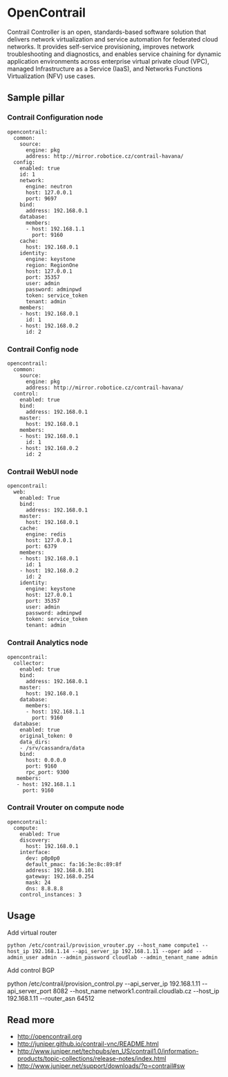 # OpenContrail

Contrail Controller is an open, standards-based software solution that delivers network virtualization and service automation for federated cloud networks. It provides self-service provisioning, improves network troubleshooting and diagnostics, and enables service chaining for dynamic application environments across enterprise virtual private cloud (VPC), managed Infrastructure as a Service (IaaS), and Networks Functions Virtualization (NFV) use cases. 

## Sample pillar

### Contrail Configuration node

    opencontrail:
      common:
        source:
          engine: pkg
          address: http://mirror.robotice.cz/contrail-havana/
      config:
        enabled: true
        id: 1
        network:
          engine: neutron
          host: 127.0.0.1
          port: 9697
        bind:
          address: 192.168.0.1
        database:
          members:
          - host: 192.168.1.1
            port: 9160
        cache:
          host: 192.168.0.1
        identity:
          engine: keystone
          region: RegionOne
          host: 127.0.0.1
          port: 35357
          user: admin
          password: adminpwd
          token: service_token
          tenant: admin
        members:
        - host: 192.168.0.1
          id: 1
        - host: 192.168.0.2
          id: 2


### Contrail Config node

    opencontrail:
      common:
        source:
          engine: pkg
          address: http://mirror.robotice.cz/contrail-havana/
      control:
        enabled: true
        bind:
          address: 192.168.0.1
        master:
          host: 192.168.0.1
        members:
        - host: 192.168.0.1
          id: 1
        - host: 192.168.0.2
          id: 2


### Contrail WebUI node

    opencontrail:
      web:
        enabled: True
        bind:
          address: 192.168.0.1
        master:
          host: 192.168.0.1
        cache:
          engine: redis
          host: 127.0.0.1
          port: 6379
        members:
        - host: 192.168.0.1
          id: 1
        - host: 192.168.0.2
          id: 2
        identity:
          engine: keystone
          host: 127.0.0.1
          port: 35357
          user: admin
          password: adminpwd
          token: service_token
          tenant: admin

### Contrail Analytics node

    opencontrail:
      collector:
        enabled: true
        bind:
          address: 192.168.0.1
        master:
          host: 192.168.0.1
        database:
          members:
          - host: 192.168.1.1
            port: 9160
      database:
        enabled: true
        original_token: 0
        data_dirs:
        - /srv/cassandra/data
        bind:
          host: 0.0.0.0
          port: 9160
          rpc_port: 9300
       members:
       - host: 192.168.1.1
         port: 9160
        
### Contrail Vrouter on compute node

    opencontrail:
      compute:
        enabled: True
        discovery:
          host: 192.168.0.1
        interface:
          dev: p0p0p0 
          default_pmac: fa:16:3e:8c:89:8f
          address: 192.168.0.101
          gateway: 192.168.0.254
          mask: 24
          dns: 8.8.8.8
        control_instances: 3

## Usage

Add virtual router

    python /etc/contrail/provision_vrouter.py --host_name compute1 --host_ip 192.168.1.14 --api_server_ip 192.168.1.11 --oper add --admin_user admin --admin_password cloudlab --admin_tenant_name admin

Add control BGP

  python /etc/contrail/provision_control.py --api_server_ip 192.168.1.11 --api_server_port 8082 --host_name network1.contrail.cloudlab.cz --host_ip 192.168.1.11 --router_asn 64512


## Read more

* http://opencontrail.org
* http://juniper.github.io/contrail-vnc/README.html
* http://www.juniper.net/techpubs/en_US/contrail1.0/information-products/topic-collections/release-notes/index.html
* http://www.juniper.net/support/downloads/?p=contrail#sw
